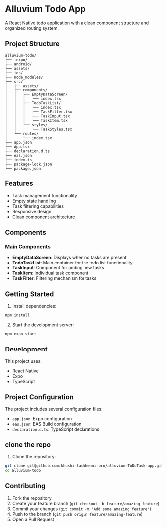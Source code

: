 # Alluvium Todo App

A React Native todo application with a clean component structure and organized routing system.

## Project Structure

```
alluvium-todo/
├── .expo/
├── android/
├── assets/
├── ios/
├── node_modules/
├── src/
│   ├── assets/
│   ├── components/
│   │   ├── EmptyDataScreen/
│   │   │   └── index.tsx
│   │   ├── TodoTaskList/
│   │   │   ├── index.tsx
│   │   │   ├── TaskFilter.tsx
│   │   │   ├── TaskInput.tsx
│   │   │   └── TaskItem.tsx
│   │   └── styles/
│   │       └── TaskStyles.tsx
│   └── routes/
│       └── index.tsx
├── app.json
├── App.tsx
├── declaration.d.ts
├── eas.json
├── index.ts
├── package-lock.json
└── package.json
```

## Features

- Task management functionality
- Empty state handling
- Task filtering capabilities
- Responsive design
- Clean component architecture

## Components

### Main Components

- **EmptyDataScreen**: Displays when no tasks are present
- **TodoTaskList**: Main container for the todo list functionality
- **TaskInput**: Component for adding new tasks
- **TaskItem**: Individual task component
- **TaskFilter**: Filtering mechanism for tasks

## Getting Started

1. Install dependencies:
```bash
npm install
```

2. Start the development server:
```bash
npm expo start
```


## Development

This project uses:
- React Native
- Expo
- TypeScript

## Project Configuration

The project includes several configuration files:
- `app.json`: Expo configuration
- `eas.json`: EAS Build configuration
- `declaration.d.ts`: TypeScript declarations
## clone the repo 

1. Clone the repository:
```bash
git clone git@github.com:khushi-lachhwani-pro/alluvium-ToDoTask-app.git
cd alluvium-todo
```
## Contributing

1. Fork the repository
2. Create your feature branch (`git checkout -b feature/amazing-feature`)
3. Commit your changes (`git commit -m 'Add some amazing feature'`)
4. Push to the branch (`git push origin feature/amazing-feature`)
5. Open a Pull Request
